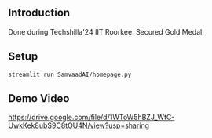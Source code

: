 ## Introduction
Done during Techshilla'24 IIT Roorkee. Secured Gold Medal.
## Setup
```
streamlit run SamvaadAI/homepage.py
```
## Demo Video

https://drive.google.com/file/d/1WToW5hBZJ_WtC-UwkKek8ubS9C8tOU4N/view?usp=sharing
